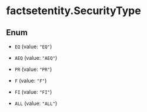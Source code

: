 # factsetentity.SecurityType

## Enum


* `EQ` (value: `"EQ"`)

* `AEQ` (value: `"AEQ"`)

* `PR` (value: `"PR"`)

* `F` (value: `"F"`)

* `FI` (value: `"FI"`)

* `ALL` (value: `"ALL"`)


